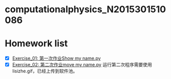 # computationalphysics_N2015301510086
# Homework list
- [X] [Exercise_01: 第一次作业Show my name.py](https://github.com/lisizhe/computationalphysics_N2015301510086/blob/master/%E7%AC%AC%E4%B8%80%E6%AC%A1%E4%BD%9C%E4%B8%9AShow%20my%20name.py)
- [X] [Exercise_02: 第二次作业move my name.py](https://github.com/lisizhe/computationalphysics_N2015301510086/blob/master/lisizhe2.py)
运行第二次程序需要使用lisizhe.gif，已经上传到软件池。
